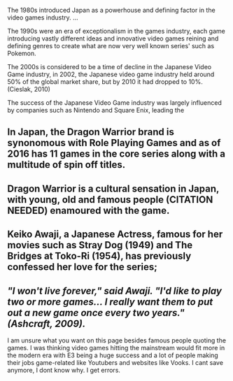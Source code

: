 The 1980s introduced Japan as a powerhouse and defining factor in the video games industry.
...

The 1990s were an era of exceptionalism in the games industry, each game introducing vastly different ideas and innovative video games reining and defining genres to create what are now very well known series' such as Pokemon.

The 2000s is considered to be a time of decline in the Japanese Video Game industry, in 2002, the Japanese video game industry held around 50% of the global market share, but by 2010 it had dropped to 10%. (Cieslak, 2010)

The success of the Japanese Video Game industry was largely influenced by companies such as
Nintendo and Square Enix, leading the

## In Japan, the Dragon Warrior brand is synonomous with Role Playing Games and as of 2016 has 11 games in the core series along with a multitude of spin off titles.

## Dragon Warrior is a cultural sensation in Japan, with young, old and famous people (CITATION NEEDED) enamoured with the game.

## Keiko Awaji, a Japanese Actress, famous for her movies such as Stray Dog (1949) and The Bridges at Toko-Ri (1954), has previously confessed her love for the series;

## _"I won't live forever," said Awaji. "I'd like to play two or more games... I really want them to put out a new game once every two years." (Ashcraft, 2009)._

I am unsure what you want on this page besides famous people quoting the games. I was thinking video games hitting the mainstream would fit more in the modern era with E3 being a huge success and a lot of people making their jobs game-related like Youtubers and websites like Vooks. I cant save anymore, I dont know why. I get errors.
